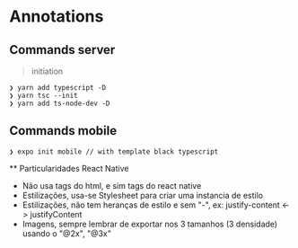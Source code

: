 # Annotations

## Commands server

> initiation

```console
❯ yarn add typescript -D
❯ yarn tsc --init
❯ yarn add ts-node-dev -D
```

## Commands mobile

```console
❯ expo init mobile // with template black typescript
```

** Particularidades React Native

- Não usa tags do html, e sim tags do react native
- Estilizações, usa-se Stylesheet para criar uma instancia de estilo
- Estilizações, não tem heranças de estilo e sem "-", ex: justify-content <-> justifyContent
- Imagens, sempre lembrar de exportar nos 3 tamanhos (3 densidade) usando o "@2x", "@3x"

